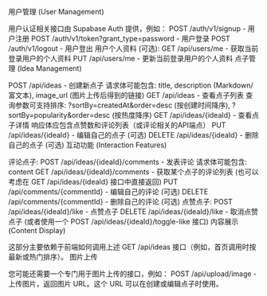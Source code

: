 用户管理 (User Management)

用户认证相关接口由 Supabase Auth 提供，例如：
POST /auth/v1/signup - 用户注册
POST /auth/v1/token?grant_type=password - 用户登录
POST /auth/v1/logout - 用户登出
用户个人资料 (可选):
GET /api/users/me - 获取当前登录用户的个人资料
PUT /api/users/me - 更新当前登录用户的个人资料
点子管理 (Idea Management)

POST /api/ideas - 创建新点子
请求体可能包含: title, description (Markdown/富文本), image_url (图片上传后得到的链接)
GET /api/ideas - 查看点子列表
查询参数可支持排序: ?sortBy=createdAt&order=desc (按创建时间降序), ?sortBy=popularity&order=desc (按热度降序)
GET /api/ideas/{ideaId} - 查看点子详情
响应体应包含点赞数和评论列表（或评论相关的API端点）
PUT /api/ideas/{ideaId} - 编辑自己的点子 (可选)
DELETE /api/ideas/{ideaId} - 删除自己的点子 (可选)
互动功能 (Interaction Features)

评论点子:
POST /api/ideas/{ideaId}/comments - 发表评论
请求体可能包含: content
GET /api/ideas/{ideaId}/comments - 获取某个点子的评论列表 (也可以考虑在 GET /api/ideas/{ideaId} 接口中直接返回)
PUT /api/comments/{commentId} - 编辑自己的评论 (可选)
DELETE /api/comments/{commentId} - 删除自己的评论 (可选)
点赞点子:
POST /api/ideas/{ideaId}/like - 点赞点子
DELETE /api/ideas/{ideaId}/like - 取消点赞点子 (或者使用一个 POST /api/ideas/{ideaId}/toggle-like 接口)
内容展示 (Content Display)

这部分主要依赖于前端如何调用上述 GET /api/ideas 接口（例如，首页调用时按最新或热门排序）。
图片上传

您可能还需要一个专门用于图片上传的接口，例如：
POST /api/upload/image - 上传图片，返回图片 URL。这个 URL 可以在创建或编辑点子时使用。